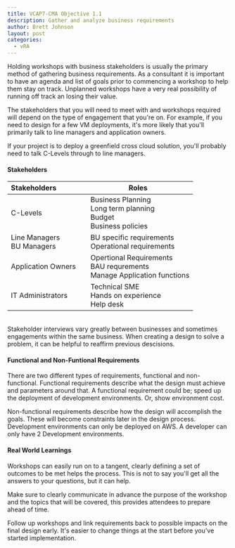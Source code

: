 ```yaml
---
title: VCAP7-CMA Objective 1.1
description: Gather and analyze business requirements 
author: Brett Johnson
layout: post
categories:
  - vRA
---
```


Holding workshops with business stakeholders is usually the primary method of gathering business requirements. As a consultant it is important to have an agenda and list of goals prior to commencing a workshop to help them stay on track. Unplanned workshops have a very real possibility of running off track an losing their value.

The stakeholders that you will need to meet with and workshops required will depend on the type of engagement that you're on. For example, if you need to design for a few VM deployments, it's more likely that you'll primarily talk to line managers and application owners. 

If your project is to deploy a greenfield cross cloud solution, you'll probably need to talk C-Levels through to line managers.

#### Stakeholders

| Stakeholders | Roles |
| :---| --- |
|C-Levels&nbsp;   | &nbsp; Business Planning <br> &nbsp; Long term planning <br> &nbsp; Budget <br> &nbsp; Business policies|
| Line Managers &nbsp; <br> BU Managers &nbsp;| &nbsp; BU specific requirements <br> &nbsp; Operational requirements <br>   |
| Application Owners &nbsp; | &nbsp; Opertional Requirements <br> &nbsp; BAU requrements <br> &nbsp; Manage Application functions <br>   |
| IT Administrators &nbsp; | &nbsp; Technical SME <br> &nbsp; Hands on experience <br> &nbsp; Help desk <br>    |


<br>
Stakeholder interviews vary greatly between businesses and sometimes engagements within the same business. When creating a design to solve a problem, it can be helpful to reaffirm previous descisions.

#### Functional and Non-Funtional Requirements

There are two different types of requirements, functional and non-functional. 
Functional requirements describe what the design must achieve and parameters around that. A functional requirement could be; speed up the deployment of development environments. Or, show environment cost.

Non-functional requirements describe how the design will accomplish the goals. These will become constraints later in the design process. Development environments can only be deployed on AWS. A developer can only have 2 Development environments. 

#### Real World Learnings

Workshops can easily run on to a tangent, clearly defining a set of outcomes to be met helps the process. This is not to say you'll get all the answers to your questions, but it can help.

Make sure to clearly communicate in advance the purpose of the workshop and the topics that will be covered, this provides attendees to prepare ahead of time.

Follow up workshops and link requirements back to possible impacts on the final design early. It's easier to change things at the start before you've started implementation.